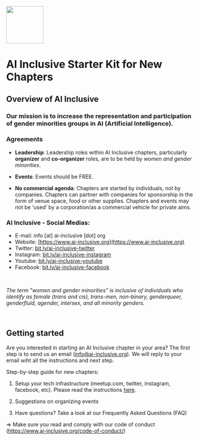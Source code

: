 <img src="https://www.ai-inclusive.org/wp-content/uploads/2019/07/AI-Inclusive-885x1024.png" data-canonical-src="https://www.ai-inclusive.org/wp-content/uploads/2019/07/AI-Inclusive-885x1024.png" width="100" height="100" />

# AI Inclusive Starter Kit for New Chapters

## Overview of AI Inclusive

### Our mission is to increase the representation and participation of gender minorities groups in AI (Artificial Intelligence).

### Agreements
- **Leadership**: Leadership roles within AI Inclusive chapters, particularly **organizer** and **co-organizer** roles, are to be held by _women and gender minorities_.

- **Events**: Events should be FREE. 

- **No commercial agenda**: Chapters are started by individuals, not by companies.  Chapters can partner with companies for sponsorship in the form of venue space, food or other supplies.  Chapters and events may not be ‘used’ by a corporation/as a commercial vehicle for private aims. 

### **AI Inclusive - Social Medias**:

- E-mail: info [at] ai-inclusive [dot] org
- Website: [https://www.ai-inclusive.org](https://www.ai-inclusive.org)
- Twitter: [bit.ly/ai-inclusive-twitter](bit.ly/ai-inclusive-twitter)
- Instagram: [bit.ly/ai-inclusive-instagram](bit.ly/ai-inclusive-instagram)
- Youtube: [bit.ly/ai-inclusive-youtube](bit.ly/ai-inclusive-youtube)
- Facebook: [bit.ly/ai-inclusive-facebook](bit.ly/ai-inclusive-facebook)

<br>

_The term "women and gender minorities" is inclusive of individuals who identify as female (trans and cis), trans-men, non-binary, genderqueer, genderfluid, agender, intersex, and all minority genders._

<br>

## Getting started

Are you interested in starting an AI Inclusive chapter in your area? The first step is to send us an email (info@ai-inclusive.org). We will reply to your email wiht all the instructions and next step.

Step-by-step guide for new chapters:

1) Setup your tech infrastructure (meetup.com, twitter, instagram, facebook, etc). Please read the instructions [here](tech-infrastructure.md).

2) Suggestions on organizing events

3) Have questions? Take a look at our Frequently Asked Questions (FAQ)

=> Make sure you read and comply with our code of conduct (https://www.ai-inclusive.org/code-of-conduct/)


